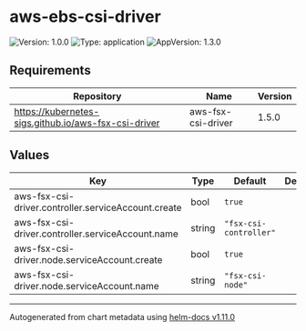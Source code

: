 # aws-ebs-csi-driver

![Version: 1.0.0](https://img.shields.io/badge/Version-1.0.0-informational?style=flat-square) ![Type: application](https://img.shields.io/badge/Type-application-informational?style=flat-square) ![AppVersion: 1.3.0](https://img.shields.io/badge/AppVersion-1.3.0-informational?style=flat-square)

## Requirements

| Repository                                           | Name               | Version |
| ---------------------------------------------------- | ------------------ | ------- |
| https://kubernetes-sigs.github.io/aws-fsx-csi-driver | aws-fsx-csi-driver | 1.5.0   |

## Values

| Key                                                 | Type   | Default                | Description |
| --------------------------------------------------- | ------ | ---------------------- | ----------- |
| aws-fsx-csi-driver.controller.serviceAccount.create | bool   | `true`                 |             |
| aws-fsx-csi-driver.controller.serviceAccount.name   | string | `"fsx-csi-controller"` |             |
| aws-fsx-csi-driver.node.serviceAccount.create       | bool   | `true`                 |             |
| aws-fsx-csi-driver.node.serviceAccount.name         | string | `"fsx-csi-node"`       |             |

---

Autogenerated from chart metadata using [helm-docs v1.11.0](https://github.com/norwoodj/helm-docs/releases/v1.11.0)
